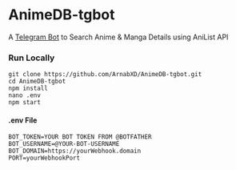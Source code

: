 # AnimeDB-tgbot 
A [Telegram Bot](https://telegram.dog/animedb_bot) to Search Anime & Manga Details using AniList API

### Run Locally
```
git clone https://github.com/ArnabXD/AnimeDB-tgbot.git
cd AnimeDB-tgbot
npm install
nano .env
npm start
```
#### .env File
```
BOT_TOKEN=YOUR BOT TOKEN FROM @BOTFATHER
BOT_USERNAME=@YOUR-BOT-USERNAME
BOT_DOMAIN=https://yourWebhook.domain
PORT=yourWebhookPort
```